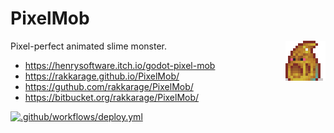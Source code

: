 # PixelMob

<img align="right" src="icon.png">

Pixel-perfect animated slime monster.

- <https://henrysoftware.itch.io/godot-pixel-mob>
- <https://rakkarage.github.io/PixelMob/>
- <https://guthub.com/rakkarage/PixelMob/>
- <https://bitbucket.org/rakkarage/PixelMob/>

[![.github/workflows/deploy.yml](https://github.com/rakkarage/PixelMob/actions/workflows/deploy.yml/badge.svg)](https://github.com/rakkarage/PixelMob/actions/workflows/deploy.yml)
